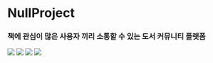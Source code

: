 # NullProject

### 책에 관심이 많은 사용자 끼리 소통할 수 있는 도서 커뮤니티 플랫폼

<img src="https://user-images.githubusercontent.com/37688723/143313483-4f230f90-859e-4e80-9d79-47e06c999fbd.gif"/>

<img src="https://user-images.githubusercontent.com/37688723/143314187-b911d936-a9c7-464b-9030-8cb7c07436cb.gif"/>

<img src="https://user-images.githubusercontent.com/37688723/143313560-ef09929f-486a-4aa9-93b5-9ffa9a34c181.gif"/>

<img src="https://user-images.githubusercontent.com/37688723/143313594-f28aa160-1a52-479c-a622-87d45b1eda20.gif"/>



